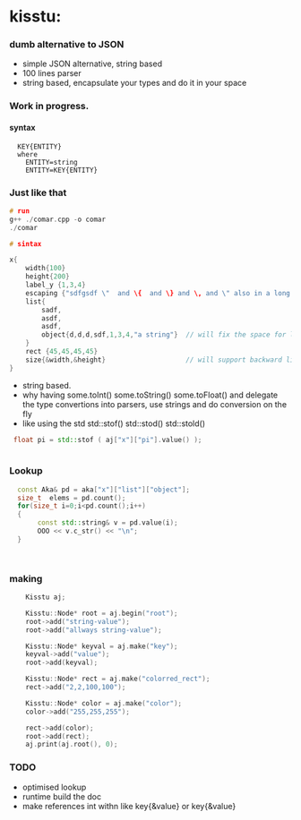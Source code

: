 # kisstu: 
### dumb  alternative to JSON 

   * simple JSON alternative, string based
   * 100 lines parser
   * string based, encapsulate your types and do it in your space


### Work in progress.

#### syntax

```
  KEY{ENTITY}
  where
    ENTITY=string
    ENTITY=KEY{ENTITY}
```

### Just like that


```cpp
# run
g++ ./comar.cpp -o comar
./comar

# sintax 

x{
    width{100}
    height{200}
    label_y {1,3,4}
    escaping {"sdfgsdf \"  and \{  and \} and \, and \" also in a long string "}
    list{
        sadf,
        asdf,
        asdf,
        object{d,d,d,sdf,1,3,4,"a string"}  // will fix the space for long strings
    }
    rect {45,45,45,45}
    size{&width,&height}                    // will support backward links
}

```
   * string based.
   * why having some.toInt()  some.toString()  some.toFloat() and delegate the type convertions into parsers, use strings and do conversion on the fly
   * like using the std  std::stof() std::stod() std::stold() 

```cpp   
 float pi = std::stof ( aj["x"]["pi"].value() );
 
```
  
### Lookup
 
 ```cpp
   const Aka& pd = aka["x"]["list"]["object"];
   size_t  elems = pd.count();
   for(size_t i=0;i<pd.count();i++)
   {
        const std::string& v = pd.value(i);
        OOO << v.c_str() << "\n";
   }

   
 ```
 
### making

```cpp
    Kisstu aj;

    Kisstu::Node* root = aj.begin("root");
    root->add("string-value");
    root->add("allways string-value");

    Kisstu::Node* keyval = aj.make("key");
    keyval->add("value");
    root->add(keyval);

    Kisstu::Node* rect = aj.make("colorred_rect");
    rect->add("2,2,100,100");

    Kisstu::Node* color = aj.make("color");
    color->add("255,255,255");

    rect->add(color);
    root->add(rect);
    aj.print(aj.root(), 0);
```
   
### TODO
   * optimised lookup
   * runtime build the doc
   * make references int withn like key{&value}  or key{&value}



